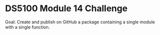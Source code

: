 # DS5100 Module 14 Challenge
Goal: Create and publish on GitHub a package containing a single module with a single function.
